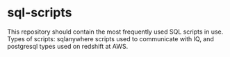 # sql-scripts
This repository should contain the most frequently used SQL scripts in use. Types of scripts: sqlanywhere scripts used to communicate with IQ, and postgresql types used on redshift at AWS.
